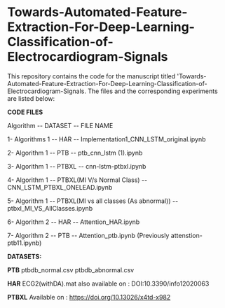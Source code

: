 # Towards-Automated-Feature-Extraction-For-Deep-Learning-Classification-of-Electrocardiogram-Signals

This repository contains the code for the manuscript titled 'Towards-Automated-Feature-Extraction-For-Deep-Learning-Classification-of-Electrocardiogram-Signals. The files and the corresponding experiments are listed below:

**CODE FILES**

Algorithm   --    DATASET --   FILE NAME

1- Algorithms 1 -- HAR -- Implementation1_CNN_LSTM_original.ipynb

2- Algorithm 1  -- PTB --  ptb_cnn_lstm (1).ipynb

3- Algorithm 1  --  PTBXL --  cnn-lstm-ptbxl.ipynb

4- Algorithm 1  --  PTBXL(MI V/s Normal Class)  --  CNN_LSTM_PTBXL_ONELEAD.ipynb

5- Algorithm 1  --  PTBXL(MI vs all classes (As abnormal))  --  ptbxl_MI_VS_AllClasses.ipynb

6- Algorithm 2  --  HAR   --  Attention_HAR.ipynb
  
7- Algorithm 2  --  PTB   --  Attention_ptb.ipynb (Previously attenstion-ptb11.ipynb)



**DATASETS:**

**PTB**
ptbdb_normal.csv
ptbdb_abnormal.csv

**HAR**
ECG2(withDA).mat
also available on : DOI:10.3390/info12020063

**PTBXL**
Available on : https://doi.org/10.13026/x4td-x982

